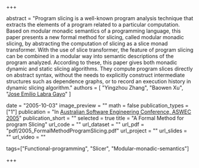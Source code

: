 +++

abstract = "Program slicing is a well-known program analysis technique that extracts the elements of a program related to a particular computation. Based on modular monadic semantics of a programming language, this paper presents a new formal method for slicing, called modular monadic slicing, by abstracting the computation of slicing as a slice monad transformer. With the use of slice transformer, the feature of program slicing can be combined in a modular way into semantic descriptions of the program analyzed. According to these, this paper gives both monadic dynamic and static slicing algorithms. They compute program slices directly on abstract syntax, without the needs to explicitly construct intermediate structures such as dependence graphs, or to record an execution history in dynamic slicing algorithm." 
authors = [
 "Yingzhou Zhang",
 "Baowen Xu", 
 "[Jose Emilio Labra Gayo](http://di.uniovi.es/~labra)"
 ]

date = "2005-10-03"
image_preview = ""
math = false
publication_types = ["1"]
publication = "In [Australian Software Engineering Conference, ASWEC 2005](http://aswec2005.itee.uq.edu.au/home.php)"
publication_short = ""
selected = true
title = "A Formal Method for program Slicing"
url_code = ""
url_dataset = ""
url_pdf = "pdf/2005_FormalMethodProgramSlicing.pdf"
url_project = ""
url_slides = ""
url_video = ""

tags=["Functional-programming", "Slicer", "Modular-monadic-semantics"]

+++


